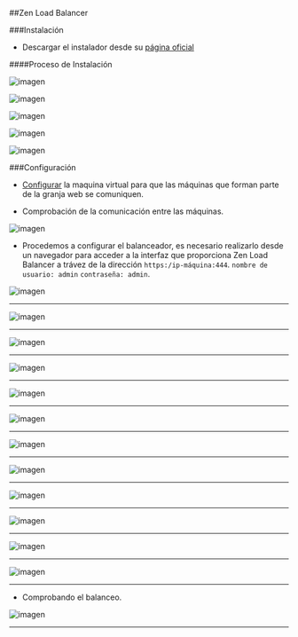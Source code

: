 ##Zen Load Balancer

###Instalación

- Descargar el instalador desde su [página oficial](http://www.zenloadbalancer.com/community/downloads/)

####Proceso de Instalación 

![imagen](https://github.com/marlenelis/SWAP1516/blob/master/images/p3_Zen.jpg)

![imagen](https://github.com/marlenelis/SWAP1516/blob/master/images/p3_Zen1.jpg)

![imagen](https://github.com/marlenelis/SWAP1516/blob/master/images/p3_Zen2.jpg)

![imagen](https://github.com/marlenelis/SWAP1516/blob/master/images/p3_Zen3.jpg)

![imagen](https://github.com/marlenelis/SWAP1516/blob/master/images/p3_Zen5.jpg)



###Configuración

- [Configurar](https://github.com/marlenelis/SWAP1516/blob/master/Practicas/red_interna.md) la maquina virtual para que las máquinas que forman parte de la granja web se comuniquen.

- Comprobación de la comunicación entre las máquinas.

![imagen](https://github.com/marlenelis/SWAP1516/blob/master/images/zlb_ping.jpg)

- Procedemos a configurar el balanceador, es necesario realizarlo desde un navegador para acceder a la interfaz que proporciona Zen Load Balancer a trávez de la dirección `https:/ip-máquina:444`. `nombre de usuario: admin`  `contraseña: admin`.

![imagen](https://github.com/marlenelis/SWAP1516/blob/master/images/zlb_1.jpg)
_____________

![imagen](https://github.com/marlenelis/SWAP1516/blob/master/images/zlb_4.jpg)
_____________

![imagen](https://github.com/marlenelis/SWAP1516/blob/master/images/zlb_5.jpg)
_____________

![imagen](https://github.com/marlenelis/SWAP1516/blob/master/images/zlb_9.jpg)
_____________

![imagen](https://github.com/marlenelis/SWAP1516/blob/master/images/zlb_11.jpg)
_____________

![imagen](https://github.com/marlenelis/SWAP1516/blob/master/images/zlb_12.jpg)
_____________

![imagen](https://github.com/marlenelis/SWAP1516/blob/master/images/zlb_13.jpg)
_____________

![imagen](https://github.com/marlenelis/SWAP1516/blob/master/images/zlb_14.jpg)
_____________

![imagen](https://github.com/marlenelis/SWAP1516/blob/master/images/zlb_15.jpg)
_____________

![imagen](https://github.com/marlenelis/SWAP1516/blob/master/images/zlb_16.jpg)
_____________

![imagen](https://github.com/marlenelis/SWAP1516/blob/master/images/zlb_17.jpg)
_____________

![imagen](https://github.com/marlenelis/SWAP1516/blob/master/images/zlb_18.jpg)
_____________

- Comprobando el balanceo.

![imagen](https://github.com/marlenelis/SWAP1516/blob/master/images/zlb_19.jpg)
_____________







